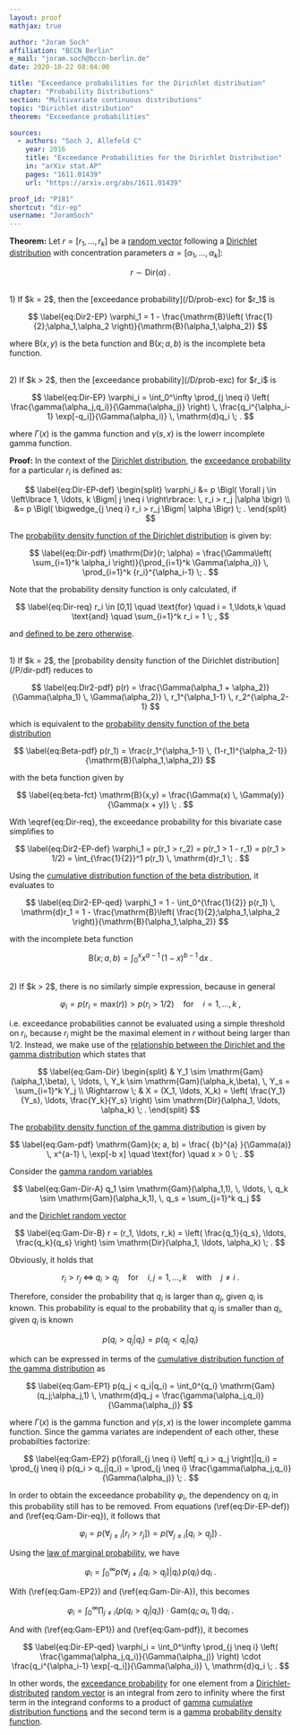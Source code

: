 ```yaml
---
layout: proof
mathjax: true

author: "Joram Soch"
affiliation: "BCCN Berlin"
e_mail: "joram.soch@bccn-berlin.de"
date: 2020-10-22 08:04:00

title: "Exceedance probabilities for the Dirichlet distribution"
chapter: "Probability Distributions"
section: "Multivariate continuous distributions"
topic: "Dirichlet distribution"
theorem: "Exceedance probabilities"

sources:
  - authors: "Soch J, Allefeld C"
    year: 2016
    title: "Exceedance Probabilities for the Dirichlet Distribution"
    in: "arXiv stat.AP"
    pages: "1611.01439"
    url: "https://arxiv.org/abs/1611.01439"

proof_id: "P181"
shortcut: "dir-ep"
username: "JoramSoch"
---
```



**Theorem:** Let $r = [r_1, \ldots, r_k]$ be a [random vector](/D/rvec) following a [Dirichlet distribution](/D/dir) with concentration parameters $\alpha = [\alpha_1, \ldots, \alpha_k]$:

$$ \label{eq:r-Dir}
r \sim \mathrm{Dir}(\alpha) \; .
$$

<br>
1) If $k = 2$, then the [exceedance probability](/D/prob-exc) for $r_1$ is

$$ \label{eq:Dir2-EP}
\varphi_1 = 1 - \frac{\mathrm{B}\left( \frac{1}{2};\alpha_1,\alpha_2 \right)}{\mathrm{B}(\alpha_1,\alpha_2)}
$$

where $\mathrm{B}(x,y)$ is the beta function and $\mathrm{B}(x;a,b)$ is the incomplete beta function.

<br>
2) If $k > 2$, then the [exceedance probability](/D/prob-exc) for $r_i$ is

$$ \label{eq:Dir-EP}
\varphi_i = \int_0^\infty \prod_{j \neq i} \left( \frac{\gamma(\alpha_j,q_i)}{\Gamma(\alpha_j)} \right) \, \frac{q_i^{\alpha_i-1} \exp[-q_i]}{\Gamma(\alpha_i)} \, \mathrm{d}q_i \; .
$$

where $\Gamma(x)$ is the gamma function and $\gamma(s,x)$ is the lowerr incomplete gamma function.


**Proof:** In the context of the [Dirichlet distribution](/D/dir), the [exceedance probability](/D/prob-exc) for a particular $r_i$ is defined as:

$$ \label{eq:Dir-EP-def}
\begin{split}
\varphi_i &= p \Bigl( \forall j \in \left\lbrace 1, \ldots, k \Bigm| j \neq i \right\rbrace: \, r_i > r_j |\alpha \bigr) \\
&= p \Bigl( \bigwedge_{j \neq i} r_i > r_j \Bigm| \alpha \Bigr) \; .
\end{split}
$$

The [probability density function of the Dirichlet distribution](/P/dir-pdf) is given by:

$$ \label{eq:Dir-pdf}
\mathrm{Dir}(r; \alpha) = \frac{\Gamma\left( \sum_{i=1}^k \alpha_i \right)}{\prod_{i=1}^k \Gamma(\alpha_i)} \, \prod_{i=1}^k {r_i}^{\alpha_i-1} \; .
$$

Note that the probability density function is only calculated, if

$$ \label{eq:Dir-req}
r_i \in [0,1] \quad \text{for} \quad i = 1,\ldots,k \quad \text{and} \quad \sum_{i=1}^k r_i = 1 \; ,
$$

and [defined to be zero otherwise](/D/dir).

<br>
1) If $k = 2$, the [probability density function of the Dirichlet distribution](/P/dir-pdf) reduces to

$$ \label{eq:Dir2-pdf}
p(r) = \frac{\Gamma(\alpha_1 + \alpha_2)}{\Gamma(\alpha_1) \, \Gamma(\alpha_2)} \, r_1^{\alpha_1-1} \, r_2^{\alpha_2-1}
$$

which is equivalent to the [probability density function of the beta distribution](/P/beta-pdf)

$$ \label{eq:Beta-pdf}
p(r_1) = \frac{r_1^{\alpha_1-1} \, (1-r_1)^{\alpha_2-1}}{\mathrm{B}(\alpha_1,\alpha_2)}
$$

with the beta function given by

$$ \label{eq:beta-fct}
\mathrm{B}(x,y) = \frac{\Gamma(x) \, \Gamma(y)}{\Gamma(x + y)} \; .
$$

With \eqref{eq:Dir-req}, the exceedance probability for this bivariate case simplifies to

$$ \label{eq:Dir2-EP-def}
\varphi_1 = p(r_1 > r_2) = p(r_1 > 1 - r_1) = p(r_1 > 1/2) = \int_{\frac{1}{2}}^1 p(r_1) \, \mathrm{d}r_1 \; .
$$

Using the [cumulative distribution function of the beta distribution](/P/beta-cdf), it evaluates to

$$ \label{eq:Dir2-EP-qed}
\varphi_1 = 1 - \int_0^{\frac{1}{2}} p(r_1) \, \mathrm{d}r_1 = 1 - \frac{\mathrm{B}\left( \frac{1}{2};\alpha_1,\alpha_2 \right)}{\mathrm{B}(\alpha_1,\alpha_2)}
$$

with the incomplete beta function

$$ \label{eq:inc-beta-fct}
\mathrm{B}(x; a, b) = \int_0^x x^{a-1} \, (1-x)^{b-1} \, \mathrm{d}x \; .
$$

<br>
2) If $k > 2$, there is no similarly simple expression, because in general

$$ \label{eq:Dir-EP-ineq}
\varphi_i = p(r_i = \mathrm{max}(r)) > p(r_i > 1/2) \quad \text{for} \quad i = 1, \ldots, k \; ,
$$

i.e. exceedance probabilities cannot be evaluated using a simple threshold on $r_i$, because $r_i$ might be the maximal element in $r$ without being larger than $1/2$. Instead, we make use of the [relationship between the Dirichlet and the gamma distribution](/P/gam-dir) which states that

$$ \label{eq:Gam-Dir}
\begin{split}
& Y_1 \sim \mathrm{Gam}(\alpha_1,\beta), \, \ldots, \, Y_k \sim \mathrm{Gam}(\alpha_k,\beta), \, Y_s = \sum_{i=1}^k Y_j \\
\Rightarrow \; & X = (X_1, \ldots, X_k) = \left( \frac{Y_1}{Y_s}, \ldots, \frac{Y_k}{Y_s} \right) \sim \mathrm{Dir}(\alpha_1, \ldots, \alpha_k) \; .
\end{split}
$$

The [probability density function of the gamma distribution](/P/gam-pdf) is given by

$$ \label{eq:Gam-pdf}
\mathrm{Gam}(x; a, b) = \frac{ {b}^{a} }{\Gamma(a)} \, x^{a-1} \, \exp[-b x] \quad \text{for} \quad x > 0 \; .
$$

Consider the [gamma random variables](/D/gam)

$$ \label{eq:Gam-Dir-A}
q_1 \sim \mathrm{Gam}(\alpha_1,1), \, \ldots, \, q_k \sim \mathrm{Gam}(\alpha_k,1), \, q_s = \sum_{j=1}^k q_j
$$

and the [Dirichlet random vector](/D/dir)

$$ \label{eq:Gam-Dir-B}
r = (r_1, \ldots, r_k) = \left( \frac{q_1}{q_s}, \ldots, \frac{q_k}{q_s} \right) \sim \mathrm{Dir}(\alpha_1, \ldots, \alpha_k) \; .
$$

Obviously, it holds that

$$ \label{eq:Gam-Dir-eq}
r_i > r_j \; \Leftrightarrow \; q_i > q_j \quad \text{for} \quad i,j = 1, \ldots, k \quad \text{with} \quad j \neq i \; .
$$

Therefore, consider the probability that $q_i$ is larger than $q_j$, given $q_i$ is known. This probability is equal to the probability that $q_j$ is smaller than $q_i$, given $q_i$ is known

$$ \label{eq:Gam-EP0}
p(q_i > q_j|q_i) = p(q_j < q_i|q_i)
$$

which can be expressed in terms of the [cumulative distribution function of the gamma distribution](/P/gam-cdf) as

$$ \label{eq:Gam-EP1}
p(q_j < q_i|q_i) = \int_0^{q_i} \mathrm{Gam}(q_j;\alpha_j,1) \, \mathrm{d}q_j = \frac{\gamma(\alpha_j,q_i)}{\Gamma(\alpha_j)}
$$

where $\Gamma(x)$ is the gamma function and $\gamma(s,x)$ is the lower incomplete gamma function. Since the gamma variates are independent of each other, these probabilties factorize:

$$ \label{eq:Gam-EP2}
p(\forall_{j \neq i} \left[ q_i > q_j \right]|q_i) = \prod_{j \neq i} p(q_i > q_j|q_i) = \prod_{j \neq i} \frac{\gamma(\alpha_j,q_i)}{\Gamma(\alpha_j)} \; .
$$

In order to obtain the exceedance probability $\varphi_i$, the dependency on $q_i$ in this probability still has to be removed. From equations (\ref{eq:Dir-EP-def}) and (\ref{eq:Gam-Dir-eq}), it follows that

$$ \label{eq:Dir-EP2a}
\varphi_i = p(\forall_{j \neq i} \left[ r_i > r_j \right]) = p(\forall_{j \neq i} \left[ q_i > q_j \right]) \; .
$$

Using the [law of marginal probability](/D/prob-marg), we have

$$ \label{eq:Dir-EP2b}
\varphi_i = \int_0^\infty p(\forall_{j \neq i} \left[ q_i > q_j \right]|q_i) \, p(q_i) \, \mathrm{d}q_i \; .
$$

With (\ref{eq:Gam-EP2}) and (\ref{eq:Gam-Dir-A}), this becomes

$$ \label{eq:Dir-EP2c}
\varphi_i = \int_0^\infty \prod_{j \neq i} \left( p(q_i > q_j|q_i) \right) \cdot \mathrm{Gam}(q_i;\alpha_i,1) \, \mathrm{d}q_i \; .
$$

And with (\ref{eq:Gam-EP1}) and (\ref{eq:Gam-pdf}), it becomes

$$ \label{eq:Dir-EP-qed}
\varphi_i = \int_0^\infty \prod_{j \neq i} \left( \frac{\gamma(\alpha_j,q_i)}{\Gamma(\alpha_j)} \right) \cdot \frac{q_i^{\alpha_i-1} \exp[-q_i]}{\Gamma(\alpha_i)} \, \mathrm{d}q_i \; .
$$

In other words, the [exceedance probability](/D/prob-exc) for one element from a [Dirichlet-distributed](/D/dir) [random vector](/D/rvec) is an integral from zero to infinity where the first term in the integrand conforms to a product of [gamma](/D/gam) [cumulative distribution functions](/D/cdf) and the second term is a [gamma](/D/gam) [probability density function](/D/pdf).
